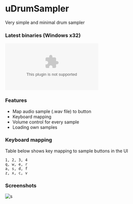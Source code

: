 # uDrumSampler
Very simple and minimal drum sampler

### Latest binaries (Windows x32)

![Windows x32](https://github.com/olehch/uDrumSampler/releases/download/v0.1.1/uDrumSampler-v0.1.1.zip)

### Features
* Map audio sample (.wav file) to button
* Keyboard mapping
* Volume control for every sample
* Loading own samples

### Keyboard mapping

Table below shows key mapping to sample buttons in the UI

```
1, 2, 3, 4
q, w, e, r
a, s, d, f
z, x, c, v
```

### Screenshots

![s](https://cloud.githubusercontent.com/assets/2100323/17832909/f3bba1f2-6717-11e6-91a1-06d2888bdf76.PNG)
